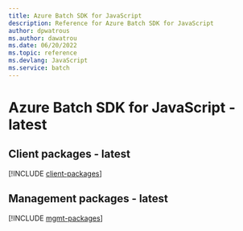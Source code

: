 ```yaml
---
title: Azure Batch SDK for JavaScript
description: Reference for Azure Batch SDK for JavaScript
author: dpwatrous
ms.author: dawatrou
ms.date: 06/20/2022
ms.topic: reference
ms.devlang: JavaScript
ms.service: batch
---
```

# Azure Batch SDK for JavaScript - latest
## Client packages - latest
[!INCLUDE [client-packages](batch-client-index.md)]
## Management packages - latest
[!INCLUDE [mgmt-packages](batch-mgmt-index.md)]

